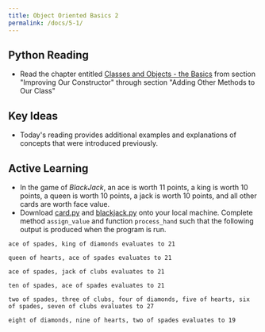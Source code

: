 ```yaml
---
title: Object Oriented Basics 2
permalink: /docs/5-1/
---
```


## Python Reading
- Read the chapter entitled [Classes and Objects - the Basics](https://runestone.academy/ns/books/published/thinkcspy/ClassesBasics/toctree.html) from section "Improving Our Constructor" through section "Adding Other Methods to Our Class"

## Key Ideas
- Today's reading provides additional examples and explanations of concepts that were introduced previously.

## Active Learning
- In the game of *BlackJack*, an ace is worth 11 points, a king is worth 10 points, a queen is worth 10 points, a jack is worth 10 points, and all other cards are worth face value.
- Download [card.py](../lessons/code/card.py) and [blackjack.py](../lessons/code/blackjack.py) onto your local machine. Complete method `assign_value` and function `process_hand` such that the following output is produced when the program is run.
```
ace of spades, king of diamonds evaluates to 21

queen of hearts, ace of spades evaluates to 21

ace of spades, jack of clubs evaluates to 21

ten of spades, ace of spades evaluates to 21

two of spades, three of clubs, four of diamonds, five of hearts, six of spades, seven of clubs evaluates to 27

eight of diamonds, nine of hearts, two of spades evaluates to 19
```